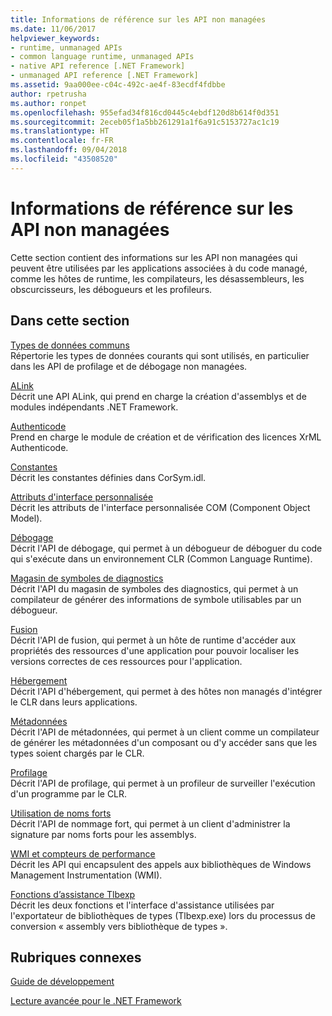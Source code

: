```yaml
---
title: Informations de référence sur les API non managées
ms.date: 11/06/2017
helpviewer_keywords:
- runtime, unmanaged APIs
- common language runtime, unmanaged APIs
- native API reference [.NET Framework]
- unmanaged API reference [.NET Framework]
ms.assetid: 9aa000ee-c04c-492c-ae4f-83ecdf4fdbbe
author: rpetrusha
ms.author: ronpet
ms.openlocfilehash: 955efad34f816cd0445c4ebdf120d8b614f0d351
ms.sourcegitcommit: 2eceb05f1a5bb261291a1f6a91c5153727ac1c19
ms.translationtype: HT
ms.contentlocale: fr-FR
ms.lasthandoff: 09/04/2018
ms.locfileid: "43508520"
---
```

# <a name="unmanaged-api-reference"></a>Informations de référence sur les API non managées
Cette section contient des informations sur les API non managées qui peuvent être utilisées par les applications associées à du code managé, comme les hôtes de runtime, les compilateurs, les désassembleurs, les obscurcisseurs, les débogueurs et les profileurs.  
  
## <a name="in-this-section"></a>Dans cette section  
 [Types de données communs](../../../docs/framework/unmanaged-api/common-data-types-unmanaged-api-reference.md)  
 Répertorie les types de données courants qui sont utilisés, en particulier dans les API de profilage et de débogage non managées.  
  
 [ALink](../../../docs/framework/unmanaged-api/alink/index.md)  
 Décrit une API ALink, qui prend en charge la création d'assemblys et de modules indépendants .NET Framework.  
  
 [Authenticode](../../../docs/framework/unmanaged-api/authenticode/index.md)  
 Prend en charge le module de création et de vérification des licences XrML Authenticode.  
  
 [Constantes](../../../docs/framework/unmanaged-api/constants-unmanaged-api-reference.md)  
 Décrit les constantes définies dans CorSym.idl.  
  
 [Attributs d'interface personnalisée](https://msdn.microsoft.com/library/940952f9-46ad-4a1a-920f-118dc0bdcd9f)  
 Décrit les attributs de l'interface personnalisée COM (Component Object Model).  
  
 [Débogage](../../../docs/framework/unmanaged-api/debugging/index.md)  
 Décrit l'API de débogage, qui permet à un débogueur de déboguer du code qui s'exécute dans un environnement CLR (Common Language Runtime).  
  
 [Magasin de symboles de diagnostics](../../../docs/framework/unmanaged-api/diagnostics/index.md)  
 Décrit l'API du magasin de symboles des diagnostics, qui permet à un compilateur de générer des informations de symbole utilisables par un débogueur.  
  
 [Fusion](../../../docs/framework/unmanaged-api/fusion/index.md)  
 Décrit l'API de fusion, qui permet à un hôte de runtime d'accéder aux propriétés des ressources d'une application pour pouvoir localiser les versions correctes de ces ressources pour l'application.  
  
 [Hébergement](../../../docs/framework/unmanaged-api/hosting/index.md)  
 Décrit l'API d'hébergement, qui permet à des hôtes non managés d'intégrer le CLR dans leurs applications.  
  
 [Métadonnées](../../../docs/framework/unmanaged-api/metadata/index.md)  
 Décrit l'API de métadonnées, qui permet à un client comme un compilateur de générer les métadonnées d'un composant ou d'y accéder sans que les types soient chargés par le CLR.  
  
 [Profilage](../../../docs/framework/unmanaged-api/profiling/index.md)  
 Décrit l'API de profilage, qui permet à un profileur de surveiller l'exécution d'un programme par le CLR.  
  
 [Utilisation de noms forts](../../../docs/framework/unmanaged-api/strong-naming/index.md)  
 Décrit l'API de nommage fort, qui permet à un client d'administrer la signature par noms forts pour les assemblys.  

 [WMI et compteurs de performance](wmi/index.md)  
 Décrit les API qui encapsulent des appels aux bibliothèques de Windows Management Instrumentation (WMI).
  
 [Fonctions d’assistance Tlbexp](../../../docs/framework/unmanaged-api/tlbexp/index.md)  
 Décrit les deux fonctions et l'interface d'assistance utilisées par l'exportateur de bibliothèques de types (Tlbexp.exe) lors du processus de conversion « assembly vers bibliothèque de types ».  
  
## <a name="related-sections"></a>Rubriques connexes  
 [Guide de développement](../../../docs/framework/development-guide.md)  
  
 [Lecture avancée pour le .NET Framework](https://msdn.microsoft.com/library/faae8083-fecb-4514-b133-b0a5a32a7c3c)
